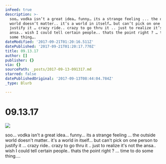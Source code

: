 ```yaml
---
inFeed: true
description: >-
  soo… vodka isn’t a great idea… funny… its a strange feeling ... the outside
  world doesn’t matter.. it’s a world in itself… but can’t pick on one person to
  justify it … crazy ride.. crazy to go thru it .. just to realize it’s not the
  ansa.. wish I could tell certain people.. thats the point right ? … time to do
  some thing….   
dateModified: '2017-09-21T01:20:16.511Z'
datePublished: '2017-09-21T01:20:17.770Z'
title: 09.13.17
author: []
publisher: {}
via: {}
sourcePath: _posts/2017-09-13-091317.md
starred: false
datePublishedOriginal: '2017-09-13T08:44:04.784Z'
_type: Blurb

---
```

# 09.13.17
![](https://the-grid-user-content.s3-us-west-2.amazonaws.com/114e6591-3257-4af5-bfbb-f299acdb9782.jpg)

soo... vodka isn't a great idea... funny... its a strange feeling ... the outside world doesn't matter.. it's a world in itself... but can't pick on one person to justify it ... crazy ride.. crazy to go thru it .. just to realize it's not the ansa.. wish I could tell certain people.. thats the point right ? ... time to do some thing....